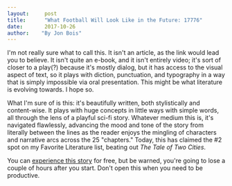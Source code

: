 ```yaml
---
layout:     post
title:      "What Football Will Look Like in the Future: 17776"
date:       2017-10-26
author:    "By Jon Bois"
---
```


I'm not really sure what to call this. It isn't an article, as the link would lead you to believe. It isn't quite an e-book, and it isn't entirely video; it's sort of closer to a play(?) because it's mostly dialog, but it has access to the visual aspect of text, so it plays with diction, punctuation, and typography in a way that is simply impossible via oral presentation. This might be what literature is evolving towards. I hope so. 

What I'm sure of is this: it's beautifully written, both stylistically and content-wise. It plays with huge concepts in little ways with simple words, all through the lens of a playful sci-fi story. Whatever medium this is, it's navigated flawlessly, advancing the mood and tone of the story from literally between the lines as the reader enjoys the mingling of characters and narrative arcs across the 25 "chapters." Today, this has claimed the #2 spot on my Favorite Literature list, beating out *The Tale of Two Cities*. 

You can [experience this story](https://www.sbnation.com/a/17776-football) for free, but be warned, you're going to lose a couple of hours after you start. Don't open this when you need to be productive. 
